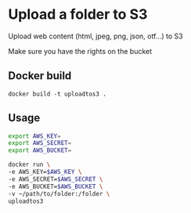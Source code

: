 # Upload a folder to S3

Upload web content (html, jpeg, png, json, otf...) to S3

Make sure you have the rights on the bucket

## Docker build

    docker build -t uploadtos3 .

## Usage
```sh
export AWS_KEY=
export AWS_SECRET=
export AWS_BUCKET=

docker run \
-e AWS_KEY=$AWS_KEY \
-e AWS_SECRET=$AWS_SECRET \
-e AWS_BUCKET=$AWS_BUCKET \
-v ~/path/to/folder:/folder \
uploadtos3
```
